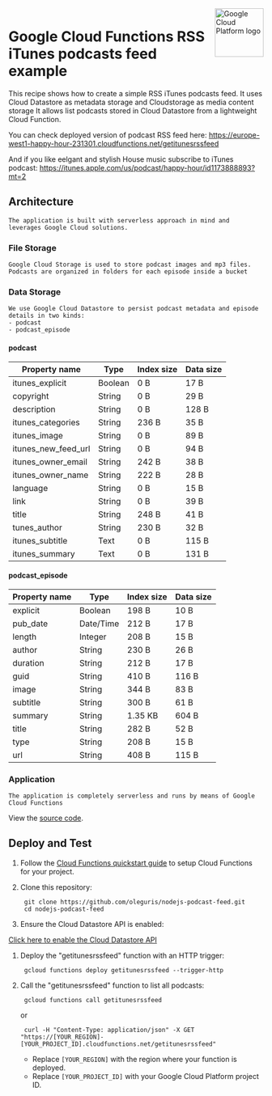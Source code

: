 <img src="https://avatars2.githubusercontent.com/u/2810941?v=3&s=96" alt="Google Cloud Platform logo" title="Google Cloud Platform" align="right" height="96" width="96"/>

# Google Cloud Functions RSS iTunes podcasts feed example

This recipe shows how to create a simple RSS iTunes podcasts feed.
It uses Cloud Datastore as metadata storage and Cloudstorage as media content storage
It allows list podcasts stored in Cloud Datastore from a lightweight Cloud Function.

You can check deployed version of podcast RSS feed here: https://europe-west1-happy-hour-231301.cloudfunctions.net/getitunesrssfeed

And if you like eelgant and stylish House music subscribe to iTunes podcast: https://itunes.apple.com/us/podcast/happy-hour/id1173888893?mt=2

## Architecture
    The application is built with serverless approach in mind and leverages Google Cloud solutions.

### File Storage
    Google Cloud Storage is used to store podcast images and mp3 files.
    Podcasts are organized in folders for each episode inside a bucket

### Data Storage
    We use Google Cloud Datastore to persist podcast metadata and episode details in two kinds:
    - podcast
    - podcast_episode

#### podcast

Property name | Type | Index size | Data size
--- | --- | --- | ---
itunes_explicit	| Boolean |	0 B	| 17 B	
copyright | String	| 0 B | 29 B	
description	| String | 0 B | 128 B	
itunes_categories | String | 236 B | 35 B	
itunes_image | String | 0 B | 89 B	
itunes_new_feed_url | String | 0 B | 94 B	
itunes_owner_email | String | 242 B | 38 B	
itunes_owner_name | String | 222 B | 28 B	
language | String | 0 B | 15 B	
link | String | 0 B | 39 B	
title | String | 248 B | 41 B	
tunes_author | String | 230 B | 32 B	
itunes_subtitle | Text | 0 B | 115 B	
itunes_summary | Text | 0 B | 131 B	

#### podcast_episode
Property name | Type | Index size | Data size
--- | --- | --- | ---
explicit | Boolean | 198 B | 10 B	
pub_date | Date/Time | 212 B | 17 B	
length | Integer | 208 B | 15 B	
author | String | 230 B | 26 B	
duration | String | 212 B | 17 B	
guid | String | 410 B | 116 B	
image | String | 344 B | 83 B	
subtitle | String | 300 B | 61 B	
summary | String | 1.35 KB | 604 B	
title | String | 282 B | 52 B	
type | String | 208 B | 15 B	
url | String | 408 B | 115 B	

### Application
    The application is completely serverless and runs by means of Google Cloud Functions

View the [source code][code].

[code]: index.js

## Deploy and Test

1. Follow the [Cloud Functions quickstart guide][quickstart] to setup Cloud
Functions for your project.

1. Clone this repository:

        git clone https://github.com/oleguris/nodejs-podcast-feed.git
        cd nodejs-podcast-feed

1. Ensure the Cloud Datastore API is enabled:

  [Click here to enable the Cloud Datastore API](https://console.cloud.google.com/flows/enableapi?apiid=datastore.googleapis.com&redirect=https://github.com/GoogleCloudPlatform/nodejs-docs-samples/tree/master/functions/datastore)

1. Deploy the "getitunesrssfeed" function with an HTTP trigger:

        gcloud functions deploy getitunesrssfeed --trigger-http


1. Call the "getitunesrssfeed" function to list all podcasts:

        gcloud functions call getitunesrssfeed

    or

        curl -H "Content-Type: application/json" -X GET "https://[YOUR_REGION]-[YOUR_PROJECT_ID].cloudfunctions.net/getitunesrssfeed"

    * Replace `[YOUR_REGION]` with the region where your function is deployed.
    * Replace `[YOUR_PROJECT_ID]` with your Google Cloud Platform project ID.


[quickstart]: https://cloud.google.com/functions/quickstart
